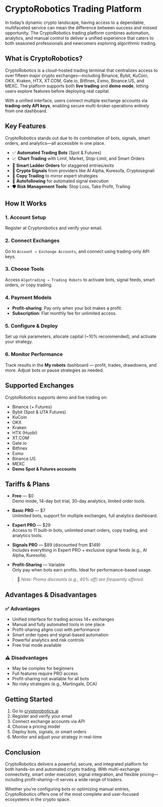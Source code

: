 # CryptoRobotics Trading Platform

In today’s dynamic crypto landscape, having access to a dependable, multifaceted service can mean the difference between success and missed opportunity. The CryptoRobotics trading platform combines automation, analytics, and manual control to deliver a unified experience that caters to both seasoned professionals and newcomers exploring algorithmic trading.

## What is CryptoRobotics?

CryptoRobotics is a cloud-hosted trading terminal that centralizes access to over fifteen major crypto exchanges—including Binance, Bybit, KuCoin, OKX, Kraken, HTX, XT.COM, Gate.io, Bitfinex, Exmo, Binance.US, and MEXC. The platform supports both **live trading** and **demo mode**, letting users explore features before deploying real capital.

With a unified interface, users connect multiple exchange accounts via **trading-only API keys**, enabling secure multi-broker operations entirely from one dashboard.

## Key Features

CryptoRobotics stands out due to its combination of bots, signals, smart orders, and analytics—all accessible in one place.

- ✅ **Automated Trading Bots** (Spot & Futures)
- 📈 **Chart Trading** with Limit, Market, Stop-Limit, and Smart Orders
- 🧠 **Smart Ladder Orders** for staggered entries/exits
- 🔔 **Crypto Signals** from providers like AI Alpha, Kuresofa, Cryptosegnali
- 👥 **Copy Trading** to mirror expert strategies
- 🔄 **Autofollowing** for automated signal execution
- 🛡️ **Risk Management Tools**: Stop Loss, Take Profit, Trailing

## How It Works

### 1. Account Setup
Register at Cryptorobotics and verify your email.

### 2. Connect Exchanges
Go to `Account → Exchange Accounts`, and connect using trading-only API keys.

### 3. Choose Tools
Access `Algotrading → Trading Robots` to activate bots, signal feeds, smart orders, or copy trading.

### 4. Payment Models
- **Profit-sharing**: Pay only when your bot makes a profit.
- **Subscription**: Flat monthly fee for unlimited access.

### 5. Configure & Deploy
Set up risk parameters, allocate capital (~10% recommended), and activate your strategy.

### 6. Monitor Performance
Track results in the **My robots** dashboard — profit, trades, drawdowns, and more. Adjust bots or pause strategies as needed.

## Supported Exchanges

CryptoRobotics supports demo and live trading on:

- Binance (+ Futures)
- Bybit (Spot & UTA Futures)
- KuCoin
- OKX
- Kraken
- HTX (Huobi)
- XT.COM
- Gate.io
- Bitfinex
- Exmo
- Binance.US
- MEXC
- **Demo Spot & Futures accounts**

## Tariffs & Plans

- **Free** — $0  
  Demo mode, 14-day bot trial, 30-day analytics, limited order tools.

- **Basic PRO** — $7  
  Unlimited bots, support for multiple exchanges, full analytics dashboard.

- **Expert PRO** — $29  
  Access to 11 built-in bots, unlimited smart orders, copy trading, and analytics tools.

- **Signals PRO** — $89 (discounted from $149)  
  Includes everything in Expert PRO + exclusive signal feeds (e.g., AI Alpha, Kuresofa).

- **Profit-Sharing** — Variable  
  Only pay when bots earn profits. Ideal for performance-based usage.

> 🔔 *Note: Promo discounts (e.g., 40% off) are frequently offered.*

## Advantages & Disadvantages

### ✅ Advantages
- Unified interface for trading across 14+ exchanges  
- Manual and fully automated tools in one place  
- Profit-sharing aligns cost with performance  
- Smart order types and signal-based automation  
- Powerful analytics and risk controls  
- Free trial mode available

### ⚠️ Disadvantages
- May be complex for beginners  
- Full features require PRO access  
- Profit-sharing not available for all bots  
- No risky strategies (e.g., Martingale, DCA)

## Getting Started

1. Go to [cryptorobotics.ai](https://cryptorobotics.ai)  
2. Register and verify your email  
3. Connect exchange accounts via API  
4. Choose a pricing model  
5. Deploy bots, signals, or smart orders  
6. Monitor and adjust your strategy in real-time  

## Conclusion

CryptoRobotics delivers a powerful, secure, and integrated platform for both hands-on and automated crypto trading. With multi-exchange connectivity, smart order execution, signal integration, and flexible pricing—including profit-sharing—it serves a wide range of traders.

Whether you're configuring bots or optimizing manual entries, CryptoRobotics offers one of the most complete and user-focused ecosystems in the crypto space.
